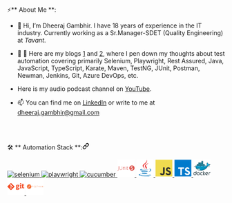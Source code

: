 ⚡️** About Me **:

- 👋 Hi, I’m Dheeraj Gambhir. I have 18 years of experience in the IT industry. Currently working as a Sr.Manager-SDET (Quality Engineering) at *Tavant*. 
- 👀 🌱 Here are my blogs [1](https://softwaretestingjournal.com/blog) and [2](https://testersdigest.blogspot.com/), where I pen down my thoughts about test automation covering primarily Selenium, Playwright, Rest Assured, Java, JavaScript, TypeScript, Karate, Maven, TestNG, JUnit, Postman, Newman, Jenkins, Git, Azure DevOps, etc.
- Here is my audio podcast channel on [YouTube](https://www.youtube.com/@softwaretestingjournal).

- 📫 You can find me on [LinkedIn](https://www.linkedin.com/in/dheerajgambhir) or write to me at dheeraj.gambhir@gmail.com

<br>
<br>

🛠️ ** Automation Stack **:<svg class="octicon octicon-link" viewBox="0 0 16 16" version="1.1" width="16" height="16" aria-hidden="true"><path d="m7.775 3.275 1.25-1.25a3.5 3.5 0 1 1 4.95 4.95l-2.5 2.5a3.5 3.5 0 0 1-4.95 0 .751.751 0 0 1 .018-1.042.751.751 0 0 1 1.042-.018 1.998 1.998 0 0 0 2.83 0l2.5-2.5a2.002 2.002 0 0 0-2.83-2.83l-1.25 1.25a.751.751 0 0 1-1.042-.018.751.751 0 0 1-.018-1.042Zm-4.69 9.64a1.998 1.998 0 0 0 2.83 0l1.25-1.25a.751.751 0 0 1 1.042.018.751.751 0 0 1 .018 1.042l-1.25 1.25a3.5 3.5 0 1 1-4.95-4.95l2.5-2.5a3.5 3.5 0 0 1 4.95 0 .751.751 0 0 1-.018 1.042.751.751 0 0 1-1.042.018 1.998 1.998 0 0 0-2.83 0l-2.5 2.5a1.998 1.998 0 0 0 0 2.83Z"></path></svg></a>
<p align="left" dir="auto">
   <a href="https://www.selenium.dev" rel="nofollow"> <img src="https://raw.githubusercontent.com/detain/svg-logos/780f25886640cef088af994181646db2f6b1a3f8/svg/selenium-logo.svg" alt="selenium" width="40" height="40" style="max-width: 100%;"> </a>
  <a href="https://playwright.dev" rel="nofollow"> <img src="https://avatars.githubusercontent.com/u/89237858" alt="playwright" width="40" height="40" style="max-width: 100%;"> </a>
  <a href="https://cucumber.io" rel="nofollow"> <img src="https://avatars.githubusercontent.com/u/320565" alt="cucumber" width="40" height="40" style="max-width: 100%;"> </a>
    <a href="https://junit.org/junit5/" rel="nofollow"> <img src="https://github.com/devicons/devicon/blob/master/icons/junit/junit-plain-wordmark.svg" alt="Junit" width="40" height="40" style="max-width: 100%;"> </a>
   <a href="https://www.java.com" rel="nofollow"> <img src="https://raw.githubusercontent.com/devicons/devicon/master/icons/java/java-original.svg" alt="java" width="40" height="40" style="max-width: 100%;"> </a>
   <a href="https://devdocs.io/javascript/" rel="nofollow"> <img src="https://github.com/devicons/devicon/blob/master/icons/javascript/javascript-original.svg" alt="javascript" width="40" height="40" style="max-width: 100%;"> </a>
   <a href="https://www.typescriptlang.org/" rel="nofollow"> <img src="https://github.com/devicons/devicon/blob/master/icons/typescript/typescript-original.svg" alt="typescript" width="40" height="40" style="max-width: 100%;"> </a>
  <a href="https://www.docker.com/" rel="nofollow"> <img src="https://raw.githubusercontent.com/devicons/devicon/master/icons/docker/docker-original-wordmark.svg" alt="docker" width="40" height="40" style="max-width: 100%;"> </a>
  <a href="https://git-scm.com/" rel="nofollow"> <img src="https://github.com/devicons/devicon/blob/master/icons/git/git-plain-wordmark.svg" alt="git" width="40" height="40" style="max-width: 100%;"> </a>
  <a href="https://postman.com" rel="nofollow"> <img src="https://github.com/devicons/devicon/blob/master/icons/postman/postman-plain-wordmark.svg" alt="postman" width="40" height="40" style="max-width: 100%;"> </a> 
</p>

<br>
<br>




<!---
dgambhir01/dgambhir01 is a ✨ special ✨ repository because its `README.md` (this file) appears on your GitHub profile.
You can click the Preview link to take a look at your changes.
--->
